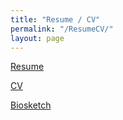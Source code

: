 ```yaml
---
title: "Resume / CV"
permalink: "/ResumeCV/"
layout: page
---
```


[Resume](Tulimieri_Resume_07_19_25.pdf)

[CV](Tulimieri_CV_06_19_2024.pdf)

[Biosketch](NIH_Biosketch_Tulimieri.pdf)
